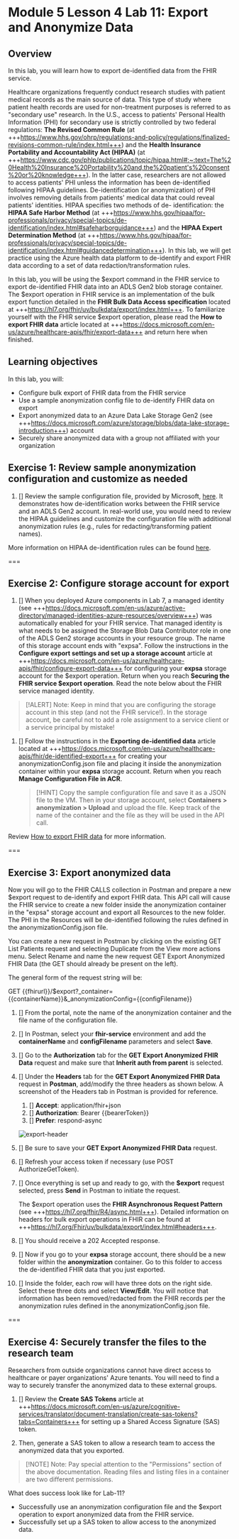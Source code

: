 # Module 5 Lesson 4 Lab 11: Export and Anonymize Data

## Overview

In this lab, you will learn how to export de-identified data from the FHIR service.

Healthcare organizations frequently conduct research studies with patient medical records as the main source of data. This type of study where patient health records are used for non-treatment purposes is referred to as "secondary use" research. In the U.S., access to patients' Personal Health Information (PHI) for secondary use is strictly controlled by two federal regulations: **The Revised Common Rule** (at +++https://www.hhs.gov/ohrp/regulations-and-policy/regulations/finalized-revisions-common-rule/index.html+++) and the **Health Insurance Portability and Accountability Act (HIPAA)** (at +++https://www.cdc.gov/phlp/publications/topic/hipaa.html#:~:text=The%20Health%20Insurance%20Portability%20and,the%20patient's%20consent%20or%20knowledge+++). In the latter case, researchers are not allowed to access patients' PHI unless the information has been de-identified following HIPAA guidelines. De-identification (or anonymization) of PHI involves removing details from patients' medical data that could reveal patients' identities. HIPAA specifies two methods of de- identification: the **HIPAA Safe Harbor Method** (at +++https://www.hhs.gov/hipaa/for-professionals/privacy/special-topics/de-identification/index.html#safeharborguidance+++) and the **HIPAA Expert Determination Method** (at +++https://www.hhs.gov/hipaa/for-professionals/privacy/special-topics/de-identification/index.html#guidancedetermination+++). In this lab, we will get practice using the Azure health data platform to de-identify and export FHIR data according to a set of data redaction/transformation rules.

In this lab, you will be using the \$export command in the FHIR service to export de-identified FHIR data into an ADLS Gen2 blob storage container. The \$export operation in FHIR service is an implementation of the bulk export function detailed in the **FHIR Bulk Data Access specification** located at +++https://hl7.org/fhir/uv/bulkdata/export/index.html+++. To familiarize yourself with the FHIR service \$export operation, please read the **How to export FHIR data** article located at +++https://docs.microsoft.com/en-us/azure/healthcare-apis/fhir/export-data+++ and return here when finished.

## Learning objectives

In this lab, you will:

-   Configure bulk export of FHIR data from the FHIR service
-   Use a sample anonymization config file to de-identify FHIR data on export
-   Export anonymized data to an Azure Data Lake Storage Gen2 (see +++https://docs.microsoft.com/azure/storage/blobs/data-lake-storage-introduction+++)
    account
-   Securely share anonymized data with a group not affiliated with your
    organization


## Exercise 1: Review sample anonymization configuration and customize as needed

1. [] Review the sample configuration file, provided by Microsoft, [here](https://docs.microsoft.com/en-us/azure/healthcare-apis/fhir/de-identified-export#configuration-file). It demonstrates how de-identification works between the FHIR service and an ADLS Gen2 account. In real-world use, you would need to review the HIPAA guidelines and customize the configuration file with additional anonymization rules (e.g., rules for redacting/transforming patient names).

More information on HIPAA de-identification rules can be found [here](https://www.hhs.gov/hipaa/for-professionals/privacy/special-topics/de-identification/index.html).

===

## Exercise 2: Configure storage account for export

1. [] When you deployed Azure components in Lab 7, a managed identity (see +++https://docs.microsoft.com/en-us/azure/active-directory/managed-identities-azure-resources/overview+++) was automatically enabled for your FHIR service. That managed identity is what needs to be assigned the Storage Blob Data Contributor role in one of the ADLS Gen2 storage accounts in your resource group. The name of this storage account ends with "expsa". Follow the instructions in the **Configure export settings and set up a storage account** article at +++https://docs.microsoft.com/en-us/azure/healthcare-apis/fhir/configure-export-data+++ for configuring your **expsa** storage account for the \$export operation. Return when you reach **Securing the FHIR service $export operation**. Read the note below about the FHIR service managed identity.

> [!ALERT] Note: Keep in mind that you are configuring the storage account in this step (and not the FHIR service!). In the storage account, be careful not to add a role assignment to a service client or a service principal by mistake!

1. [] Follow the instructions in the **Exporting de-identified data** article located at +++https://docs.microsoft.com/en-us/azure/healthcare-apis/fhir/de-identified-export+++ for creating your anonymizationConfig.json file and placing it inside the anonymization container within your **expsa** storage account. Return when you reach **Manage Configuration File in ACR**.

    > [!HINT] Copy the sample configuration file and save it as a JSON file to the VM. Then in your storage account, select **Containers > anonymization > Upload** and upload the file. Keep track of the name of the container and the file as they will be used in the API call.

Review [How to export FHIR data](https://docs.microsoft.com/en-us/azure/healthcare-apis/fhir/export-data) for more information.

===

## Exercise 3: Export anonymized data

Now you will go to the FHIR CALLS collection in Postman and prepare a new \$export request to de-identify and export FHIR data. This API call will cause the FHIR service to create a new folder inside the anonymization container in the "expsa" storage account and export all Resources to the new folder. The PHI in the Resources will be de-identified following the rules defined in the anonymizationConfig.json file.

You can create a new request in Postman by clicking on the existing GET List Patients request and selecting Duplicate from the View more actions menu. Select Rename and name the new request GET Export Anonymized FHIR Data (the GET should already be present on the left).

The general form of the request string will be:

GET {{fhirurl}}/\$export?_container={{containerName}}&_anonymizationConfig={{configFilename}}

1. [] From the portal, note the name of the anonymization container and the file name of the configuration file.

1. [] In Postman, select your **fhir-service** environment and add the **containerName** and **configFilename** parameters and select **Save**.

1. [] Go to the **Authorization** tab for the **GET Export Anonymized FHIR Data** request and make sure that **Inherit auth from parent** is selected.

1. [] Under the **Headers** tab for the **GET Export Anonymized FHIR Data** request in **Postman**, add/modify the three headers as shown below. A screenshot of the Headers tab in Postman is provided for reference.
    1. [] **Accept**: application/fhir+json
    1. [] **Authorization**: Bearer {{bearerToken}}
    1. [] **Prefer**: respond-async

    ![export-header](./IMAGES/Lab11/L11P1.png)

1. [] Be sure to save your **GET Export Anonymized FHIR Data** request.

1. [] Refresh your access token if necessary (use POST AuthorizeGetToken).

1. [] Once everything is set up and ready to go, with the **\$export** request selected, press **Send** in Postman to initiate the request.

    The \$export operation uses the **FHIR Asynchronous Request Pattern** (see +++https://hl7.org/fhir/R4/async.html+++). Detailed information on headers for bulk export operations in FHIR can be found at +++https://hl7.org/Fhir/uv/bulkdata/export/index.html#headers+++.

1. [] You should receive a 202 Accepted response.

1. [] Now if you go to your **expsa** storage account, there should be a new folder within the **anonymization** container. Go to this folder to access the de-identified FHIR data that you just exported. 

1. [] Inside the folder, each row will have three dots on the right side. Select these three dots and select **View/Edit**. You will notice that information has been removed/redacted from the FHIR records per the anonymization rules defined in the anonymizationConfig.json file.

===

## Exercise 4: Securely transfer the files to the research team

Researchers from outside organizations cannot have direct access to healthcare or payer organizations' Azure tenants. You will need to find a way to securely transfer the anonymized data to these external groups.

1. [] Review the **Create SAS Tokens** article at +++https://docs.microsoft.com/en-us/azure/cognitive-services/translator/document-translation/create-sas-tokens?tabs=Containers+++ for setting up a Shared Access Signature (SAS) token. 

1. Then, generate a SAS token to allow a research team to access the anonymized data that you exported.

> [!NOTE] Note: Pay special attention to the "Permissions" section of the above documentation. Reading files and listing files in a container are two different permissions.

What does success look like for Lab-11?

-   Successfully use an anonymization configuration file and the \$export operation to export anonymized data from the FHIR service.
-   Successfully set up a SAS token to allow access to the anonymized data.

